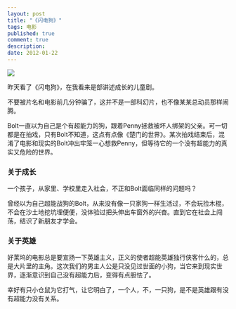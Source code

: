 ```yaml
---
layout: post
title: "《闪电狗》"
tags: 电影
published: true
comment: true
description: 
date: 2012-01-22
---
```


<a class="imglink left" href="http://movie.douban.com/subject/1793912/"><img src="http://img3.douban.com/mpic/s3276635.jpg" /></a>

昨天看了《闪电狗》，在我看来是部讲述成长的儿童剧。

不要被片名和电影前几分钟骗了，这并不是一部科幻片，也不像某某总动员那样闹腾。

Bolt一直以为自己是个有超能力的狗，跟着Penny拯救被坏人绑架的父亲。可一切都是在拍戏，只有Bolt不知道，这点有点像《楚门的世界》。某次拍戏结束后，混淆了电影和现实的Bolt冲出牢笼一心想救Penny，但等待它的一个没有超能力的真实又危险的世界。

### 关于成长 ###
一个孩子，从家里、学校里走入社会，不正和Bolt面临同样的问题吗？

曾经以为自己超能战狗的Bolt，从来没有像一只家狗一样生活过，不会玩捡木棍，不会在沙土地挖坑埋便便，没体验过把头伸出车窗外的兴奋。直到它在社会上闯荡，结识了新朋友才学会。

### 关于英雄 ###
好莱坞的电影总是要宣扬一下英雄主义，正义的使者超能英雄独行侠客什么的，总是大片里的主角。这次我们的男主人公是只没见过世面的小狗，当它来到现实世界，逐渐意识到自己没有超能力后，变得有点胆怯了。

幸好有只小仓鼠为它打气，让它明白了，一个人，不，一只狗，是不是英雄跟有没有超能力没有关系。